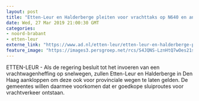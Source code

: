 ```yaml
---
layout: post
title: "Etten-Leur en Halderberge pleiten voor vrachttaks op N640 en andere sluiproutes"
date: Wed, 27 Mar 2019 21:00:30 GMT
categories: 
- noord-brabant 
- etten-leur 
externe_link: "https://www.ad.nl/etten-leur/etten-leur-en-halderberge-pleiten-voor-vrachttaks-op-n640-en-andere-sluiproutes~aafd9042/"
feature_image: "https://images3.persgroep.net/rcs/S4JQNS-LznHtQ7wOes21sZHx9kw/diocontent/101695344/_fitwidth/400/?appId=21791a8992982cd8da851550a453bd7f&quality=0.7"
---
```


ETTEN-LEUR - Als de regering besluit tot het invoeren van een vrachtwagenheffing op snelwegen, zullen Etten-Leur en Halderberge in Den Haag aankloppen om deze ook voor provinciale wegen te laten gelden. De gemeentes willen daarmee voorkomen dat er goedkope sluiproutes voor vrachtverkeer ontstaan.
